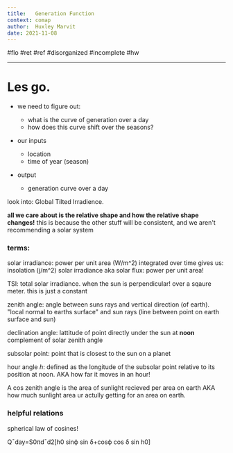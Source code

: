 ```yaml
---
title:   Generation Function
context: comap
author:  Huxley Marvit
date: 2021-11-08
---
```


#flo #ret #ref
#disorganized #incomplete
#hw 

***

# Les go.

- we need to figure out:
	- what is the curve of generation over a day
	- how does this curve shift over the seasons?



- our inputs
	- location
	- time of year (season)

- output
	- generation curve over a day



look into: Global Tilted Irradience.

**all we care about is the relative shape and how the relative shape changes!**
this is because the other stuff will be consistent, and we aren't recommending a solar system

### terms:

solar irradiance: power per unit area (W/m^2)
integrated over time gives us: insolation (j/m^2)
solar irradiance aka solar flux: power per unit area!

TSI: total solar irradiance. when the sun is perpendicular! over a sqaure meter. this is just a constant


zenith angle: angle between suns rays and vertical direction (of earth).
"local normal to earths surface" and sun rays (line between point on earth surface and sun)

declination angle: lattitude of point directly under the sun at **noon**
complement of solar zenith angle

subsolar point: point that is closest to the sun on a planet

hour angle _h_: defined as the longitude of the subsolar point relative to its position at noon. AKA how far it moves in an hour! 

A cos zenith angle is the area of sunlight recieved per area on earth AKA how much sunlight area ur actully getting for an area on earth.


### helpful relations

spherical law of cosines!




Q¯day=S0πd¯d2[h0 sinϕ sin δ+cosϕ cos δ sin h0]


